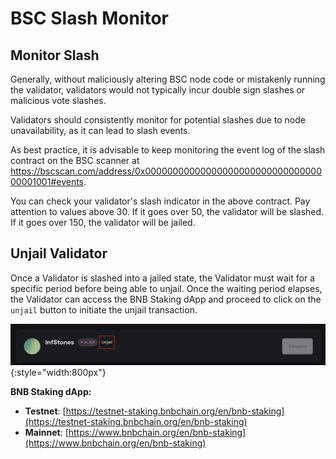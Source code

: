 # BSC Slash Monitor

## Monitor Slash

Generally, without maliciously altering BSC node code or mistakenly running the validator, validators would not typically incur double sign slashes or malicious vote slashes.

Validators should consistently monitor for potential slashes due to node unavailability, as it can lead to slash events.

As best practice, it is advisable to  keep monitoring the event log of the slash contract on the BSC scanner at 
<https://bscscan.com/address/0x0000000000000000000000000000000000001001#events>.

You can check your validator's slash indicator in the above contract. Pay attention to values above 30. If it goes over 50, the validator will be slashed. If it goes over 150, the validator will be jailed.

## Unjail Validator

Once a Validator is slashed into a jailed state, the Validator must wait for a specific period before being able to unjail.
Once the waiting period elapses, the Validator can access the BNB Staking dApp and proceed to click on the `unjail` button to initiate the unjail transaction.

![](../img/slashing/slash01.png){:style="width:800px"}

**BNB Staking dApp:**

- **Testnet**: [https://testnet-staking.bnbchain.org/en/bnb-staking](https://testnet-staking.bnbchain.org/en/bnb-staking)
- **Mainnet**: [https://www.bnbchain.org/en/bnb-staking](https://www.bnbchain.org/en/bnb-staking)
